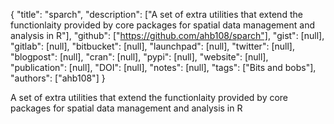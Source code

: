 {
  "title": "sparch",
  "description": ["A set of extra utilities that extend the functionlaity provided by core packages for spatial data management and analysis in R"],
  "github": ["https://github.com/ahb108/sparch"],
  "gist": [null],
  "gitlab": [null],
  "bitbucket": [null],
  "launchpad": [null],
  "twitter": [null],
  "blogpost": [null],
  "cran": [null],
  "pypi": [null],
  "website": [null],
  "publication": [null],
  "DOI": [null],
  "notes": [null],
  "tags": ["Bits and bobs"],
  "authors": ["ahb108"]
}

<!-- Generated by csv2md.R – do not edit by hand -->

A set of extra utilities that extend the functionlaity provided by core packages for spatial data management and analysis in R